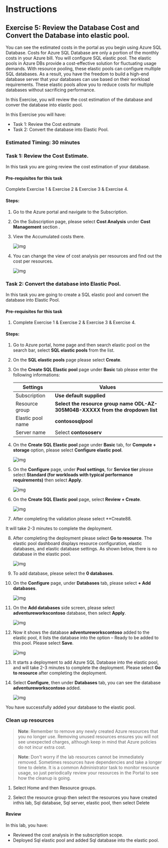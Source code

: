 # Instructions

## Exercise 5: Review the Database Cost and Convert the Database into elastic pool.

You can see the estimated costs in the portal as you begin using Azure SQL Database. Costs for Azure SQL Database are only a portion of the monthly costs in your Azure bill. You will configure SQL elastic pool. The elastic pools in Azure DBs provide a cost-effective solution for fluctuating usage demands. With resource pooling, these elastic pools can configure multiple SQL databases. As a result, you have the freedom to build a high-end database server that your databases can use based on their workload requirements. These elastic pools allow you to reduce costs for multiple databases without sacrificing performance.

In this Exercise, you will review the cost estimation of the database and conver the database into elastic pool.

In this Exercise you will have:

  + Task 1: Review the Cost estimate
  + Task 2: Convert the database into Elastic Pool.

### Estimated Timing: 30 minutes

### Task 1: Review the Cost Estimate.

In this task you are going review the cost estimation of your database.

#### Pre-requisites for this task

Complete Exercise 1 & Exercise 2 & Exercise 3 & Exercise 4.

#### Steps:

1. Go to the Azure portal and navigate to the Subscription. 

2. On the Subscription page, please select **Cost Analysis** under **Cost Management** section .

3. View the Accumulated costs there.

    ![img](../media/costd1.png)

4. You can change the view of cost analysis per resources and find out the cost per resources.

    ![img](../media/costd2.png)

### Task 2: Convert the database into Elastic Pool.

In this task you are going to create a SQL elastic pool and convert the database into Elastic Pool.

#### Pre-requisites for this task

1. Complete Exercise 1 & Exercise 2 & Exercise 3 & Exercise 4.

#### Steps:

1. Go to Azure portal, home page and then search elastic pool on the search bar, select **SQL elastic pools** from the list.

2. On the **SQL elastic pools** page please select **Create**.

3. On the **Create SQL Elastic pool** page under **Basic** tab please enter the following informations:

    | Settings | Values |
    |  -- | -- |
    | Subscription | **Use default supplied** |
    | Resource group | **Select the resource group name ODL-AZ-305M04B-XXXXX from the dropdown list** |
    | Elastic pool name | **contososqlpool** |
    | Server name | Select **contososerv** |

4. On the **Create SQL Elastic pool** page under **Basic** tab, for **Compute + storage** option, please select **Configure elastic pool**.

    ![img](../media/elast2.png) 

5. On the **Configure** page, under **Pool settings**, for **Service tier** please select **Standard (for workloads with typical performance requirements)** then select **Apply**.

    ![img](../media/elast3.png) 

6. On the **Create SQL Elastic pool** page, select **Review + Create**.

    ![img](../media/elast4.png) 

7. After completing the validation please select **Create88.

It will take 2-3 minutes to complete the deployment.

8. After completing the deployment please select **Go to resource**. The elastic pool dashboard displays resource configuration, elastic databases, and elastic database settings. As shown below, there is no database in the elastic pool.

    ![img](../media/elast5.png) 

9. To add database, please select the **0 databases**.

10. On the **Configure** page, under **Databases** tab, please select **+ Add databases**.

    ![img](../media/elast6.png)

11. On the **Add databases** side screen, please select **adventureworkscontoso** database, then select **Apply**.

    ![img](../media/elast7.png)

12. Now it shows the database **adventureworkscontoso** added to the elastic pool, it lists the database into the option – Ready to be added to this pool. Please select **Save**.

    ![img](../media/elast8.png)

13. It starts a deployment to add Azure SQL Database into the elastic pool, and will take 2-3 minutes to complete the deployment. Please select **Go to resource** after completing the deployment.

14. Select **Configure**, then under **Databases** tab, you can see the database **adventureworkscontoso** added.

    ![img](../media/elast9.png)

You have successfully added your database to the elastic pool.

### Clean up resources

   >**Note**: Remember to remove any newly created Azure resources that you no longer use. Removing unused resources ensures you will not see unexpected charges, although keep in mind that Azure policies do not incur extra cost.
   
   >**Note**:  Don't worry if the lab resources cannot be immediately removed. Sometimes resources have dependencies and take a longer time to delete. It is a common Administrator task to monitor resource usage, so just periodically review your resources in the Portal to see how the cleanup is going.
 

1. Select Home and then Resource groups.

2. Select the resource group then select the resources you have created inthis lab, Sql database, Sql server, elastic pool, then select Delete
    
#### Review

In this lab, you have:

- Reviewed the cost analysis in the subscription scope.
- Deployed Sql elastic pool and added Sql database into the elastic pool.


